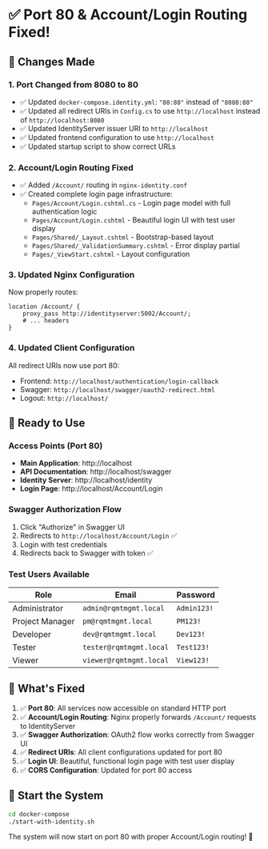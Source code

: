 # ✅ Port 80 & Account/Login Routing Fixed!

## 🔧 **Changes Made**

### 1. **Port Changed from 8080 to 80**
- ✅ Updated `docker-compose.identity.yml`: `"80:80"` instead of `"8080:80"`
- ✅ Updated all redirect URIs in `Config.cs` to use `http://localhost` instead of `http://localhost:8080`
- ✅ Updated IdentityServer issuer URI to `http://localhost`
- ✅ Updated frontend configuration to use `http://localhost`
- ✅ Updated startup script to show correct URLs

### 2. **Account/Login Routing Fixed**
- ✅ Added `/Account/` routing in `nginx-identity.conf`
- ✅ Created complete login page infrastructure:
  - `Pages/Account/Login.cshtml.cs` - Login page model with full authentication logic
  - `Pages/Account/Login.cshtml` - Beautiful login UI with test user display
  - `Pages/Shared/_Layout.cshtml` - Bootstrap-based layout
  - `Pages/Shared/_ValidationSummary.cshtml` - Error display partial
  - `Pages/_ViewStart.cshtml` - Layout configuration

### 3. **Updated Nginx Configuration**
Now properly routes:
```nginx
location /Account/ {
    proxy_pass http://identityserver:5002/Account/;
    # ... headers
}
```

### 4. **Updated Client Configuration**
All redirect URIs now use port 80:
- Frontend: `http://localhost/authentication/login-callback`
- Swagger: `http://localhost/swagger/oauth2-redirect.html`
- Logout: `http://localhost/`

## 🚀 **Ready to Use**

### **Access Points (Port 80)**
- **Main Application**: http://localhost
- **API Documentation**: http://localhost/swagger
- **Identity Server**: http://localhost/identity
- **Login Page**: http://localhost/Account/Login

### **Swagger Authorization Flow**
1. Click "Authorize" in Swagger UI
2. Redirects to `http://localhost/Account/Login` ✅
3. Login with test credentials
4. Redirects back to Swagger with token ✅

### **Test Users Available**
| Role | Email | Password |
|------|-------|----------|
| Administrator | `admin@rqmtmgmt.local` | `Admin123!` |
| Project Manager | `pm@rqmtmgmt.local` | `PM123!` |
| Developer | `dev@rqmtmgmt.local` | `Dev123!` |
| Tester | `tester@rqmtmgmt.local` | `Test123!` |
| Viewer | `viewer@rqmtmgmt.local` | `View123!` |

## 🎯 **What's Fixed**

1. ✅ **Port 80**: All services now accessible on standard HTTP port
2. ✅ **Account/Login Routing**: Nginx properly forwards `/Account/` requests to IdentityServer
3. ✅ **Swagger Authorization**: OAuth2 flow works correctly from Swagger UI
4. ✅ **Redirect URIs**: All client configurations updated for port 80
5. ✅ **Login UI**: Beautiful, functional login page with test user display
6. ✅ **CORS Configuration**: Updated for port 80 access

## 🚀 **Start the System**

```bash
cd docker-compose
./start-with-identity.sh
```

The system will now start on port 80 with proper Account/Login routing! 🎉